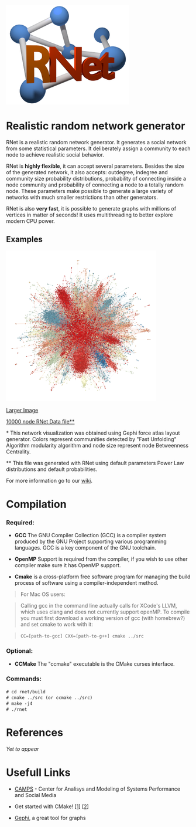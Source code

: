 ![RNet](res/net2-small.png)

# Realistic random network generator

RNet is a realistic random network generator. It generates a social network from
some statistical parameters. It deliberately assign a community to each node to 
achieve realistic social behavior.

RNet is __highly flexible__, it can accept several parameters. Besides the size of the generated network, it also accepts: outdegree, indegree and community size probability distributions, probability of connecting inside a node community and probability of connecting a node to a totally random node. These parameters make possible to generate a large variety of networks with much smaller restrictions than other generators.

RNet is also __very fast__, it is possible to generate graphs with millions of vertices in matter of seconds! It uses multithreading to better explore modern CPU power.

## Examples

![10000 node RNet*](res/rnet10000-small.png "10000 node RNet*")

[Larger Image](http://github.com/mtcs/rnet/wiki/res/rnet10000.png)

[10000 node RNet Data file**](res/rnet10000-el.txt "rnet10000-el.txt.gz")

\* This network visualization was obtained using Gephi force atlas layout generator. Colors represent communities detected by "Fast Unfolding" Algorithm modularity algorithm and node size represent node Betweenness Centrality.

\*\* This file was generated with RNet using default parameters Power Law distributions and default probabilities.

For more information go to our [wiki](https://github.com/mtcs/rnet/wiki).

# Compilation

### Required:

* __GCC__ The GNU Compiler Collection (GCC) is a compiler system produced by the
GNU Project supporting various programming languages. GCC is a key component of 
the GNU toolchain.

* __OpenMP__ Support is required from the compiler, if you wish to use other 
compiler make sure it has OpenMP support.
	
* __Cmake__ is a cross-platform free software program for managing the build
process of software using a compiler-independent method.

> For Mac OS users:

> Calling gcc in the command line actually calls for XCode's LLVM, which uses clang 
and does not currently support openMP. To compile you must first download a working 
version of gcc (with homebrew?) and set cmake to work with it:

> `CC=[path-to-gcc] CXX=[path-to-g++] cmake ../src`


### Optional:

* __CCMake__ The "ccmake" executable is the CMake curses interface.

### Commands:

	# cd rnet/build
	# cmake ../src (or ccmake ../src)
	# make -j4
	# ./rnet
	
	
# References

_Yet to appear_


# Usefull Links

* [CAMPS](http://camps.dcc.ufmg.br/) - Center for Analisys and Modeling of Systems Performance and Social Media

* Get started with CMake! [\[1\]](http://www.cmake.org/cmake/help/cmake_tutorial.html, "CMake Tutorial")
 [\[2\]](http://wiki.icub.org/yarpdoc/using_cmake.html)

* [Gephi](https://gephi.org/), a great tool for graphs

